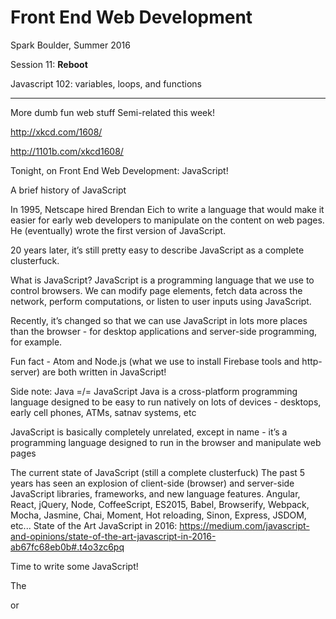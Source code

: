 # Front End Web Development

Spark Boulder, Summer 2016

Session 11: **Reboot**

Javascript 102: variables, loops, and functions

-------


More dumb fun web stuff
Semi-related this week!

http://xkcd.com/1608/


http://1101b.com/xkcd1608/



Tonight, on Front End Web Development:
JavaScript!

A brief history of JavaScript

In 1995, Netscape hired Brendan Eich to write a language that would make it easier for early web developers to manipulate on the content on web pages. He (eventually) wrote the first version of JavaScript.

20 years later, it’s still pretty easy to describe JavaScript as a complete clusterfuck.




What is JavaScript?
JavaScript is a programming language that we use to control browsers.
We can modify page elements, fetch data across the network, perform computations, or listen to user inputs using JavaScript.

Recently, it’s changed so that we can use JavaScript in lots more places than the browser - for desktop applications and server-side programming, for example.

Fun fact - Atom and Node.js (what we use to install Firebase tools and http-server) are both written in JavaScript!

Side note: Java =/= JavaScript
Java is a cross-platform programming language designed to be easy to run natively on lots of devices - desktops, early cell phones, ATMs, satnav systems, etc

JavaScript is basically completely unrelated, except in name - it’s a programming language designed to run in the browser and manipulate web pages

The current state of JavaScript
(still a complete clusterfuck)
The past 5 years has seen an explosion of client-side (browser) and server-side JavaScript libraries, frameworks, and new language features.
Angular, React, jQuery, Node, CoffeeScript, ES2015, Babel, Browserify, Webpack, Mocha, Jasmine, Chai, Moment, Hot reloading, Sinon, Express, JSDOM, etc...
State of the Art JavaScript in 2016: https://medium.com/javascript-and-opinions/state-of-the-art-javascript-in-2016-ab67fc68eb0b#.t4o3zc6pq


Time to write some JavaScript!

The <script> tag
<script>
	alert("hello!");
</script>
or
<script src="/myscript.js" />

Some JS functions and methods
alert(“This is one of those annoying popups that asks if you’re sure that you want to leave this site”);

console.log(“Where does this message get logged to?”);

document.write(“<h1>asdfasdfasdf</h1>”);


Some more JS functions and methods
document.getElementById('someElementID')
// doesn’t do anything on its own - “returns” an element

console.log(document.getElementById('someElementID').innerHTML);

document.getElementById('someElementID').innerHTML = “dude. sweet.”;





Variables
Store references to things in variables!
Generally not required at first, but it’ll make things a lot easier as your JS gets more complex.

var dudeSweet = “dude. sweet!”;
document.getElementById('someElementID').innerHTML = dudeSweet;

A more complicated variables example
var elementID = “someElementID”;
var element = document.getElementById(elementID);
var dudeSweet = “dude. sweet!”;

element.innerHTML = dudeSweet;
// does the same thing!

That’s it!

Zach Holman on “Independent Study”
https://zachholman.com/2011/02/graduated-with-a-major-in-startups/

Side note - the one developer I look up to the most is Zach Holman.
All of the stuff that he’s got on his blog is worth reading - highly recommend checking it out.



Excelsior! 🚀
